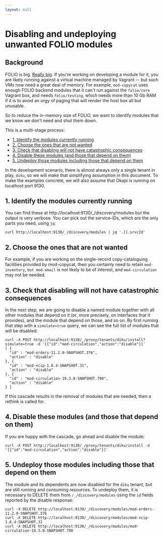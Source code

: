 ```yaml
---
layout: null
---
```


# Disabling and undeploying unwanted FOLIO modules


## Background

FOLIO is big. [Really big](https://www.goodreads.com/quotes/14434-space-is-big-you-just-won-t-believe-how-vastly-hugely). If you're working on developing a module for it, you are likely running against a virtual machine managed by Vagrant -- but such VMs now need a great deal of memory. For example, `mod-copycat` uses enough FOLIO backend modules that it can't run against the `folio/core` Vagrant box, and needs `folio/testing`, which needs more than 10 Gb RAM if it is to avoid an orgy of paging that will render the host box all but unusable.

So to reduce the in-memory size of FOLIO, we want to identify modules that we know we don't need and shut them down.

This is a multi-stage process:

<!-- md2toc -l 2 -s 1 unwanted-modules.md -->
* [1. Identify the modules currently running](#1-identify-the-modules-currently-running)
* [2. Choose the ones that are not wanted](#2-choose-the-ones-that-are-not-wanted)
* [3. Check that disabling will not have catastrophic consequences](#3-check-that-disabling-will-not-have-catastrophic-consequences)
* [4. Disable these modules (and those that depend on them)](#4-disable-these-modules-and-those-that-depend-on-them)
* [5. Undeploy those modules including those that depend on them](#5-undeploy-those-modules-including-those-that-depend-on-them)

In the development scenario, there is almost always only a single tenant in play, `diku`, so we will make that simplifying assumption in this document. To make the examples concrete, we will also assume that Okapi is running on localhost port 9130.


## 1. Identify the modules currently running

You can find these at http://localhost:9130/_/discovery/modules but the output is very verbose. You can pick out the service-IDs, which are the only parts you need, using `jq`:

	curl http://localhost:9130/_/discovery/modules | jq '.[].srvcId'


## 2. Choose the ones that are not wanted

For example, if you are working on the single-record copy-cataloguing facilities provided by mod-copycat, then you certainly need to retain `mod-inventory`, `but mod-email` is not likely to be of interest, and `mod-circulation` may not be needed.


## 3. Check that disabling will not have catastrophic consequences

In the next step, we are going to disable a named module together with all other modules that depend on it (or, more precisely, on interfaces that it provides), and the module that depend on those, and so on. By first running that step with a `simulate=true` query, we can see the full list of modules that will be disabled:

	curl -X POST http://localhost:9130/_/proxy/tenants/diku/install?simulate=true -d '[{"id":"mod-circulation","action":"disable"}]'
	[ {
	  "id" : "mod-orders-11.2.0-SNAPSHOT.376",
	  "action" : "disable"
	}, {
	  "id" : "mod-ncip-1.6.4-SNAPSHOT.31",
	  "action" : "disable"
	}, {
	  "id" : "mod-circulation-19.3.0-SNAPSHOT.790",
	  "action" : "disable"
	} ]

If this cascade results in the removal of modules that are needed, then a rethink is called for.


## 4. Disable these modules (and those that depend on them)

If you are happy with the cascade, go ahead and disable the module:

	curl -X POST http://localhost:9130/_/proxy/tenants/diku/install -d '[{"id":"mod-circulation","action":"disable"}]'

## 5. Undeploy those modules including those that depend on them

The module and its dependents are now disabled for the `diku` tenant, but are still running and consuming resources. To undeploy them, it is necessary to DELETE them from `/_/discovery/modules` using the `id` fields reported by the disable response:

	curl -X DELETE http://localhost:9130/_/discovery/modules/mod-orders-11.2.0-SNAPSHOT.376
	curl -X DELETE http://localhost:9130/_/discovery/modules/mod-ncip-1.6.4-SNAPSHOT.31
	curl -X DELETE http://localhost:9130/_/discovery/modules/mod-circulation-19.3.0-SNAPSHOT.790

